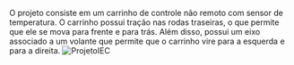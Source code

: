 O projeto consiste em um carrinho de controle não remoto com sensor de temperatura. O carrinho possui tração nas rodas traseiras, o que permite que ele se mova para frente e para trás. Além disso, possui um eixo associado a um volante que permite que o carrinho vire para a esquerda e para a direita.
![ProjetoIEC](https://github.com/user-attachments/assets/4e2cad19-edf2-45d4-ba21-8d1454581122)
